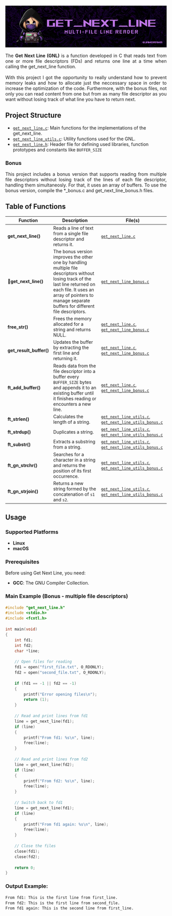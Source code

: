 <p align="center"><img src=".github/gnlbanner.png" alt="Get Next Line banner"/></p>

<p align="justify">The <strong>Get Next Line (GNL)</strong> is a function developed in C that reads text from one or more file descriptors (FDs) and returns one line at a time when calling the get_next_line function.<br><br>With this project I got the opportunity to really understand how to prevent memory leaks and how to allocate just the neccessary space in order to increase the optimization of the code. Furthermore, with the bonus files, not only you can read content from one but from as many file descriptor as you want without losing track of what line you have to return next.</p>

## Project Structure

- [`get_next_line.c`](./get_next_line.c): Main functions for the implementations of the get_next_line.
- [`get_next_line_utils.c`](./get_next_line_utils.c): Utility functions used for the GNL.
- [`get_next_line.h`](./get_next_line.h): Header file for defining used libraries, function prototypes and constants like <code>BUFFER_SIZE</code>

### Bonus
<p align="justify">This project includes a bonus version that supports reading from multiple file descriptors without losing track of the lines of each file descriptor, handling them simultaneosly. For that, it uses an array of buffers. To use the bonus version, compile the *_bonus.c and get_next_line_bonus.h files.</p> 


## Table of Functions

<table>
  <thead>
    <tr>
      <th>Function</th>
      <th>Description</th>
      <th>File(s)</th>
    </tr>
  </thead>
  <tbody>
    <tr>
      <td><strong>get_next_line()</strong></td>
      <td>Reads a line of text from a single file descriptor and returns it.</td>
      <td><a href="get_next_line.c"><code>get_next_line.c</code></a></td>
    </tr>
    <tr>
      <td>🌟<strong>get_next_line()</strong></td>
      <td>The bonus version improves the other one by handling multiple file descriptors without losing track of the last line returned on each file. It uses an array of pointers to manage separate buffers for different file descriptors.</td>
      <td><a href="get_next_line_bonus.c"><code>get_next_line_bonus.c</code></a></td>
    </tr>
    <tr>
      <td><strong>free_str()</strong></td>
      <td>Frees the memory allocated for a string and returns NULL.</td>
      <td><a href="get_next_line.c"><code>get_next_line.c</code></a>, <a href="get_next_line_bonus.c"><code>get_next_line_bonus.c</code></a></td>
    </tr>
    <tr>
      <td><strong>get_result_buffer()</strong></td>
      <td>Updates the buffer by extracting the first line and returning it.</td>
      <td><a href="get_next_line.c"><code>get_next_line.c</code></a>, <a href="get_next_line_bonus.c"><code>get_next_line_bonus.c</code></a></td>
    </tr>
    <tr>
      <td><strong>ft_add_buffer()</strong></td>
      <td>Reads data from the file descriptor into a buffer every <code>BUFFER_SIZE</code> bytes and appends it to an existing buffer until it finishes reading or encounters a new line.</td>
      <td><a href="get_next_line.c"><code>get_next_line.c</code></a>, <a href="get_next_line_bonus.c"><code>get_next_line_bonus.c</code></a></td>
    </tr>
    <tr>
      <td><strong>ft_strlen()</strong></td>
      <td>Calculates the length of a string.</td>
      <td><a href="get_next_line_utils.c"><code>get_next_line_utils.c</code></a>, <a href="get_next_line_utils_bonus.c"><code>get_next_line_utils_bonus.c</code></a></td>
    </tr>
    <tr>
      <td><strong>ft_strdup()</strong></td>
      <td>Duplicates a string.</td>
      <td><a href="get_next_line_utils.c"><code>get_next_line_utils.c</code></a>, <a href="get_next_line_utils_bonus.c"><code>get_next_line_utils_bonus.c</code></a></td>
    </tr>
    <tr>
      <td><strong>ft_substr()</strong></td>
      <td>Extracts a substring from a string.</td>
      <td><a href="get_next_line_utils.c"><code>get_next_line_utils.c</code></a>, <a href="get_next_line_utils_bonus.c"><code>get_next_line_utils_bonus.c</code></a></td>
    </tr>
    <tr>
      <td><strong>ft_gn_strchr()</strong></td>
      <td>Searches for a character in a string and returns the position of its first occurrence.</td>
      <td><a href="get_next_line_utils.c"><code>get_next_line_utils.c</code></a>, <a href="get_next_line_utils_bonus.c"><code>get_next_line_utils_bonus.c</code></a></td>
    </tr>
    <tr>
      <td><strong>ft_gn_strjoin()</strong></td>
      <td>Returns a new string formed by the concatenation of <code>s1</code> and <code>s2</code>.</td>
      <td><a href="get_next_line_utils.c"><code>get_next_line_utils.c</code></a>, <a href="get_next_line_utils_bonus.c"><code>get_next_line_utils_bonus.c</code></a></td>
    </tr>
  </tbody>
</table>


## Usage

### Supported Platforms

- **Linux**
- **macOS**

### Prerequisites

Before using Get Next Line, you need:

- **GCC**: The GNU Compiler Collection.

### Main Example (Bonus - multiple file descriptors)

```c
#include "get_next_line.h"
#include <stdio.h>
#include <fcntl.h>

int main(void)
{
    int fd1;
    int fd2;
    char *line;

    // Open files for reading
    fd1 = open("first_file.txt", O_RDONLY);
    fd2 = open("second_file.txt", O_RDONLY);

    if (fd1 == -1 || fd2 == -1)
    {
        printf("Error opening files\n");
        return (1);
    }

    // Read and print lines from fd1
    line = get_next_line(fd1);
    if (line)
    {
        printf("From fd1: %s\n", line);
        free(line);
    }

    // Read and print lines from fd2
    line = get_next_line(fd2);
    if (line)
    {
        printf("From fd2: %s\n", line);
        free(line);
    }

    // Switch back to fd1
    line = get_next_line(fd1);
    if (line)
    {
        printf("From fd1 again: %s\n", line);
        free(line);
    }

    // Close the files
    close(fd1);
    close(fd2);

    return 0;
}
```

### Output Example:
```sh
From fd1: This is the first line from first_line.
From fd2: This is the first line from second_file.
From fd1 again: This is the second line from first_line.
```
